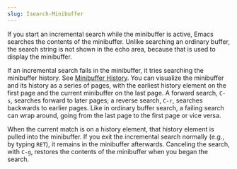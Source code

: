 ```yaml
---
slug: Isearch-Minibuffer
---
```


If you start an incremental search while the minibuffer is active, Emacs searches the contents of the minibuffer. Unlike searching an ordinary buffer, the search string is not shown in the echo area, because that is used to display the minibuffer.

If an incremental search fails in the minibuffer, it tries searching the minibuffer history. See [Minibuffer History](/docs/emacs/Minibuffer-History). You can visualize the minibuffer and its history as a series of pages, with the earliest history element on the first page and the current minibuffer on the last page. A forward search, `C-s`, searches forward to later pages; a reverse search, `C-r`, searches backwards to earlier pages. Like in ordinary buffer search, a failing search can wrap around, going from the last page to the first page or vice versa.

When the current match is on a history element, that history element is pulled into the minibuffer. If you exit the incremental search normally (e.g., by typing `RET`), it remains in the minibuffer afterwards. Canceling the search, with `C-g`, restores the contents of the minibuffer when you began the search.
